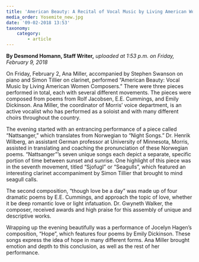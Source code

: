 ```yaml
---
title: 'American Beauty: A Recital of Vocal Music by Living American Women Composers'
media_order: Yosemite_new.jpg
date: '09-02-2018 13:53'
taxonomy:
    category:
        - article
---
```


**By Desmond Homann, Staff Writer,** _uploaded at 1:53 p.m. on Friday, February 9, 2018_

On Friday, February 2, Ana Miller, accompanied by Stephen Swanson on piano and Simon Tillier on clarinet, performed “American Beauty: Vocal Music by Living American Women Composers.” There were three pieces performed in total, each with several different movements. The pieces were composed from poems from Rolf Jacobsen, E.E. Cummings, and Emily Dickinson. Ana Miller, the coordinator of Morris’ voice department, is an active vocalist who has performed as a soloist and with many different choirs throughout the country.

The evening started with an entrancing performance of a piece called “Nattsanger,” which translates from Norwegian to “Night Songs.” Dr. Henrik Wilberg, an assistant German professor at University of Minnesota, Morris, assisted in translating and coaching the pronunciation of these Norwegian poems. “Nattsanger”’s seven unique songs each depict a separate, specific portion of time between sunset and sunrise. One highlight of this piece was in the seventh movement, titled “Sjofugl” or “Seagulls”, which featured an interesting clarinet accompaniment by Simon Tillier that brought to mind seagull calls. 

The second composition, “though love be a day” was made up of four dramatic poems by E.E. Cummings, and approach the topic of love, whether it be deep romantic love or light infatuation. Dr. Gwyneth Walker, the composer, received awards and high praise for this assembly of unique and descriptive works.

Wrapping up the evening beautifully was a performance of Jocelyn Hagen’s composition, “Hope”, which features four poems by Emily Dickinson. These songs express the idea of hope in many different forms. Ana Miller brought emotion and depth to this conclusion, as well as the rest of her performance.

